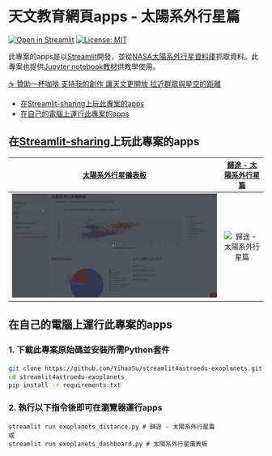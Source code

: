 # 天文教育網頁apps - 太陽系外行星篇
[![Open in Streamlit](https://static.streamlit.io/badges/streamlit_badge_black_white.svg)](https://share.streamlit.io/yihaosu/streamlit4astroedu-exoplanets/main/exoplanets_distance.py)
[![License: MIT](https://img.shields.io/badge/License-MIT-blue.svg)](https://github.com/YihaoSu/streamlit4astroedu-exoplanets/blob/main/LICENSE)

此專案的apps是以[Streamlit](https://streamlit.io/)開發，並從[NASA太陽系外行星資料庫](https://exoplanetarchive.ipac.caltech.edu/)抓取資料。此專案也提供[Jupyter notebook教材](./data_access_and_visualization.ipynb)供教學使用。

[:coffee: 贊助一杯咖啡 支持我的創作 讓天文更開放 拉近群眾與星空的距離](https://liker.land/astrobackhacker/civic)

- [在Streamlit-sharing上玩此專案的apps](#在Streamlit-sharing上玩此專案的apps) 
- [在自己的電腦上運行此專案的apps](#在自己的電腦上運行此專案的apps)

## 在[Streamlit-sharing](https://streamlit.io/sharing)上玩此專案的apps

| [太陽系外行星儀表板](https://share.streamlit.io/yihaosu/streamlit4astroedu-exoplanets/main/exoplanets_dashboard.py) | [歸途 - 太陽系外行星篇](https://share.streamlit.io/yihaosu/streamlit4astroedu-exoplanets/main/exoplanets_distance.py) |
|--- | :---: |
|![太陽系外行星儀表板](./images/exoplanets_dashboard.gif) | ![歸途 - 太陽系外行星篇](./images/exoplanets_distance.gif)|


## 在自己的電腦上運行此專案的apps
### 1. 下載此專案原始碼並安裝所需Python套件
```bash
git clone https://github.com/YihaoSu/streamlit4astroedu-exoplanets.git
cd streamlit4astroedu-exoplanets
pip install -r requirements.txt
```
### 2. 執行以下指令後即可在瀏覽器運行apps
```shell
streamlit run exoplanets_distance.py # 歸途 - 太陽系外行星篇
或
streamlit run exoplanets_dashboard.py # 太陽系外行星儀表板
```